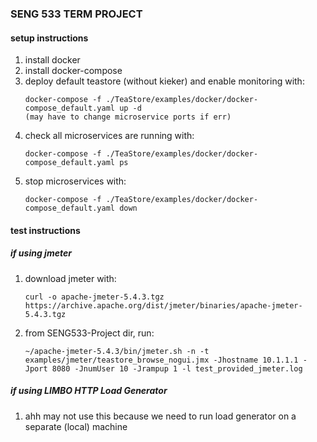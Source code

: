 ### SENG 533 TERM PROJECT

#### setup instructions

1. install docker
2. install docker-compose
3. deploy default teastore (without kieker) and enable monitoring with:
    ```
    docker-compose -f ./TeaStore/examples/docker/docker-compose_default.yaml up -d
    (may have to change microservice ports if err)
    ```
4. check all microservices are running with:
    ```
    docker-compose -f ./TeaStore/examples/docker/docker-compose_default.yaml ps
    ```
5. stop microservices with:
    ```
    docker-compose -f ./TeaStore/examples/docker/docker-compose_default.yaml down
    ```


#### test instructions
##### if using jmeter

1. download jmeter with:
    ```
    curl -o apache-jmeter-5.4.3.tgz https://archive.apache.org/dist/jmeter/binaries/apache-jmeter-5.4.3.tgz
    ```
2. from SENG533-Project dir, run:
    ```
    ~/apache-jmeter-5.4.3/bin/jmeter.sh -n -t examples/jmeter/teastore_browse_nogui.jmx -Jhostname 10.1.1.1 -Jport 8080 -JnumUser 10 -Jrampup 1 -l test_provided_jmeter.log
    ```

##### if using LIMBO HTTP Load Generator

1. ahh may not use this because we need to run load generator on a separate (local) machine

